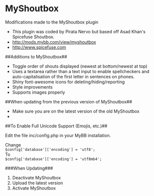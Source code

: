 # MyShoutbox
Modifications made to the MyShoutbox plugin

* This plugin was coded by Pirata Nervo but based off Asad Khan's Spicefuse Shoutbox.
* http://mods.mybb.com/view/myshoutbox
* http://www.spicefuse.com

##Additions to MyShoutbox##
* Toggle order of shouts displayed (newest at bottom/newest at top)
* Uses a textarea rather than a text input to enable spellcheckers and auto-capitalisation of the first letter in sentences on phones.
* Shiny font-awesome icons for deleting/hiding/reporting
* Style improvements
* Supports images properly


##When updating from the previous version of MyShoutbox##
* Make sure you are on the latest version of the old MyShoutbox
* 

##To Enable Full Unicode Support (Emojis, etc.)##

Edit the file inc/config.php in your MyBB installation.

Change<br>
`$config['database']['encoding'] = 'utf8';`<br>
To<br>
`$config['database']['encoding'] = 'utf8mb4';`<br>


###When Updating###
1. Deactivate MyShoutbox
2. Upload the latest version
3. Activate MyShoutbox
